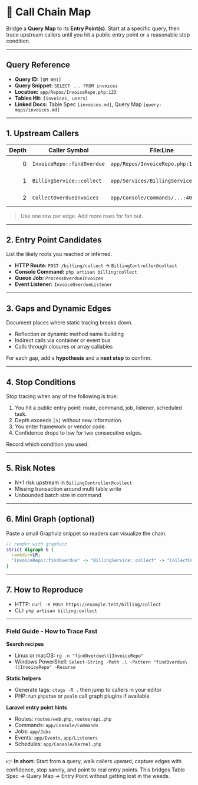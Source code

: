 # 🧭 Call Chain Map

Bridge a **Query Map** to its **Entry Point(s)**. Start at a specific query, then trace upstream callers until you hit a public entry point or a reasonable stop condition.

---

## Query Reference

* **Query ID:** `[QM-001]`
* **Query Snippet:** `SELECT ... FROM invoices`
* **Location:** `app/Repos/InvoiceRepo.php:123`
* **Tables Hit:** `[invoices, users]`
* **Linked Docs:** Table Spec `[invoices.md]`, Query Map `[query-maps/invoices.md]`

---

## 1. Upstream Callers

| Depth | Caller Symbol              | File\:Line                           | Call Type       | Notes           | Confidence |
| ----: | -------------------------- | ------------------------------------ | --------------- | --------------- | ---------- |
|     0 | `InvoiceRepo::findOverdue` | `app/Repos/InvoiceRepo.php:110`      | direct          | Starting node   | high       |
|     1 | `BillingService::collect`  | `app/Services/BillingService.php:62` | method call     | Batch job       | medium     |
|     2 | `CollectOverdueInvoices`   | `app/Console/Commands/...:40`        | command handler | Artisan command | high       |

> Use one row per edge. Add more rows for fan out.

---

## 2. Entry Point Candidates

List the likely roots you reached or inferred.

* **HTTP Route:** `POST /billing/collect` → `BillingController@collect`
* **Console Command:** `php artisan billing:collect`
* **Queue Job:** `ProcessOverdueInvoices`
* **Event Listener:** `InvoiceOverdueListener`

---

## 3. Gaps and Dynamic Edges

Document places where static tracing breaks down.

* Reflection or dynamic method name building
* Indirect calls via container or event bus
* Calls through closures or array callables

For each gap, add a **hypothesis** and a **next step** to confirm.

---

## 4. Stop Conditions

Stop tracing when any of the following is true:

1. You hit a public entry point: route, command, job, listener, scheduled task.
2. Depth exceeds `[5]` without new information.
3. You enter framework or vendor code.
4. Confidence drops to low for two consecutive edges.

Record which condition you used.

---

## 5. Risk Notes

* N+1 risk upstream in `BillingController@collect`
* Missing transaction around multi table write
* Unbounded batch size in command

---

## 6. Mini Graph (optional)

Paste a small Graphviz snippet so readers can visualize the chain.

```dot
// render with graphviz
strict digraph G {
  rankdir=LR;
  "InvoiceRepo::findOverdue" -> "BillingService::collect" -> "CollectOverdueInvoices";
}
```

---

## 7. How to Reproduce

* HTTP: `curl -X POST https://example.test/billing/collect`
* CLI: `php artisan billing:collect`

---

### Field Guide - How to Trace Fast

**Search recipes**

* Linux or macOS: `rg -n "findOverdue\(|InvoiceRepo"`
* Windows PowerShell: `Select-String -Path .\ -Pattern "findOverdue\(|InvoiceRepo" -Recurse`

**Static helpers**

* Generate tags: `ctags -R .` then jump to callers in your editor
* PHP: run `phpstan` or `psalm` call graph plugins if available

**Laravel entry point hints**

* Routes: `routes/web.php`, `routes/api.php`
* Commands: `app/Console/Commands`
* Jobs: `app/Jobs`
* Events: `app/Events`, `app/Listeners`
* Schedules: `app/Console/Kernel.php`

---

👉 **In short:** Start from a query, walk callers upward, capture edges with confidence, stop sanely, and point to real entry points. This bridges Table Spec → Query Map → Entry Point without getting lost in the weeds.
